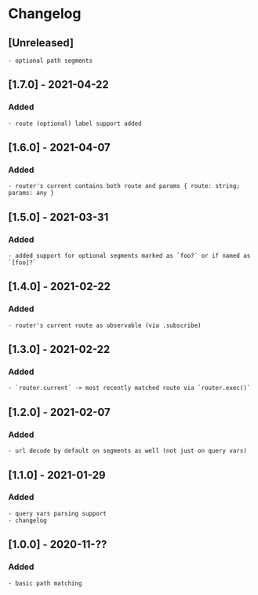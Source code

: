 # Changelog

## [Unreleased]
	- optional path segments


## [1.7.0] - 2021-04-22
### Added
	- route (optional) label support added

## [1.6.0] - 2021-04-07
### Added
	- router's current contains both route and params { route: string; params: any }

## [1.5.0] - 2021-03-31
### Added
	- added support for optional segments marked as `foo?` or if named as `[foo]?`

## [1.4.0] - 2021-02-22
### Added
	- router's current route as observable (via .subscribe)

## [1.3.0] - 2021-02-22
### Added
	- `router.current` -> most recently matched route via `router.exec()`

## [1.2.0] - 2021-02-07
### Added
	- url decode by default on segments as well (not just on query vars)

## [1.1.0] - 2021-01-29
### Added
	- query vars parsing support
	- changelog

## [1.0.0] - 2020-11-??
### Added
	- basic path matching
